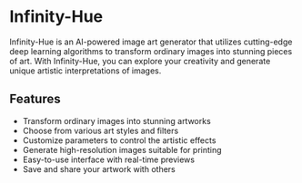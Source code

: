# Infinity-Hue



Infinity-Hue is an AI-powered image art generator that utilizes cutting-edge deep learning algorithms to transform ordinary images into stunning pieces of art. With Infinity-Hue, you can explore your creativity and generate unique artistic interpretations of images.

## Features

- Transform ordinary images into stunning artworks
- Choose from various art styles and filters
- Customize parameters to control the artistic effects
- Generate high-resolution images suitable for printing
- Easy-to-use interface with real-time previews
- Save and share your artwork with others
